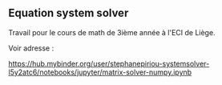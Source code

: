 ## Equation system solver

Travail pour le cours de math de 3ième année à l'ECI de Liège.



Voir adresse : 

https://hub.mybinder.org/user/stephanepiriou-systemsolver-l5y2atc6/notebooks/jupyter/matrix-solver-numpy.ipynb

 